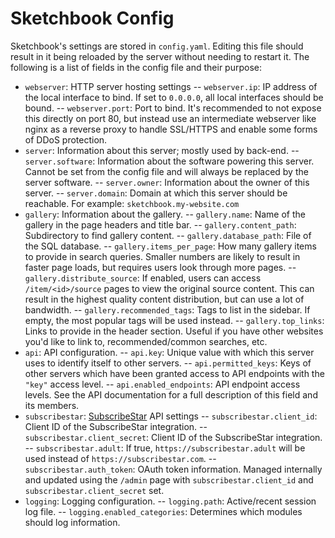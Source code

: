 # Sketchbook Config

Sketchbook's settings are stored in `config.yaml`. Editing this file should result in it being reloaded by the server without needing to restart it. The following is a list of fields in the config file and their purpose:

- `webserver`: HTTP server hosting settings
-- `webserver.ip`: IP address of the local interface to bind. If set to `0.0.0.0`, all local interfaces should be bound.
-- `webserver.port`: Port to bind. It's recommended to not expose this directly on port 80, but instead use an intermediate webserver like nginx as a reverse proxy to handle SSL/HTTPS and enable some forms of DDoS protection.
- `server`: Information about this server; mostly used by back-end.
-- `server.software`: Information about the software powering this server. Cannot be set from the config file and will always be replaced by the server software.
-- `server.owner`: Information about the owner of this server.
-- `server.domain`: Domain at which this server should be reachable. For example: `sketchbook.my-website.com`
- `gallery`: Information about the gallery.
-- `gallery.name`: Name of the gallery in the page headers and title bar.
-- `gallery.content_path`: Subdirectory to find gallery content.
-- `gallery.database_path`: File of the SQL database.
-- `gallery.items_per_page`: How many gallery items to provide in search queries. Smaller numbers are likely to result in faster page loads, but requires users look through more pages.
-- `gallery.distribute_source`: If enabled, users can access `/item/<id>/source` pages to view the original source content. This can result in the highest quality content distribution, but can use a lot of bandwidth.
-- `gallery.recommended_tags`: Tags to list in the sidebar. If empty, the most popular tags will be used instead.
-- `gallery.top_links`: Links to provide in the header section. Useful if you have other websites you'd like to link to, recommended/common searches, etc.
- `api`: API configuration.
-- `api.key`: Unique value with which this server uses to identify itself to other servers.
-- `api.permitted_keys`: Keys of other servers which have been granted access to API endpoints with the `"key"` access level.
-- `api.enabled_endpoints`: API endpoint access levels. See the API documentation for a full description of this field and its members.
- `subscribestar`: [SubscribeStar](https://subscribestar.com) API settings
-- `subscribestar.client_id`: Client ID of the SubscribeStar integration.
-- `subscribestar.client_secret`: Client ID of the SubscribeStar integration.
-- `subscribestar.adult`: If true, `https://subscribestar.adult` will be used instead of `https://subscribestar.com`.
-- `subscribestar.auth_token`: OAuth token information. Managed internally and updated using the `/admin` page with `subscribestar.client_id` and `subscribestar.client_secret` set.
- `logging`: Logging configuration.
-- `logging.path`: Active/recent session log file.
-- `logging.enabled_categories`: Determines which modules should log information.
